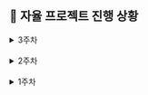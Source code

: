 ## 📆 자율 프로젝트 진행 상황

<details>
  <summary>3주차</summary>

### 🔖 10/29(화)

- [x] 3주차 Jira 스프린트 작성
- [x] 10시 반 코치 님 미팅
- [x] 요구사항 명세서 수정
- [x] 피그마 와이어프레임 구체화
- [x] API 연동 규격서 작성
- [x] 브랜치 전략, 브랜치 네이밍 컨벤션 및 커밋 컨벤션 설정
- [x] 데일리 KPT 회고

  - **Keep (잘해오고 있는 것들)**

    - 필요한 교보재(DJI MINI 3)를 꼭 받아내겠다는 의지를 갖고 끝까지 강력 어필 예정이다.
    - API 연동 규격서를 바탕으로 메인 플로우(경로 설정 및 드론 매칭)를 논의 및 수정해 나가며 백/프 간 같은 흐름을 인지하고 있음을 공유했다.
    - 요구사항 명세서 내 '위험 감지' 부분을 기기 별(모바일/워치/드론)로 역할을 구분하여 재작성했다.
    - 팀원 간 전체 플로우를 시각적으로 이해하기 수월하게 피그마 와이어 프레임을 상황 별로 구분하여 재작업 완료했다.
    - 일관성 있는 프로젝트 관리를 위해 branch 전략, branch 네이밍 컨벤션, commit 컨벤션을 설정했다.

  - **Problem(문제되는 점들)**

    - 모든 팀원이 새로운 도전에 직면해 있다 보니, 예측/판단 하기 어렵고 헤매는 부분이 많다.
    - API 연동 규격서에 작성되지 않은 API 들이 일부 있다.
    - 지라가 본 목적대로 사용되지 못하고 '선 작업, 후 작성' 되고 있다.
    - 프로젝트 아키텍처가 복잡해 고민 중이다 보니, 흐름이나 기능 분배가 완료 되지 않아 간트 차트가 작성되지 않은 상태다.

  - **Try(새롭게 시도해볼 것들)**

    - 꾸준히 소통하고 모르는 건 공유하며 함께 해결해 나갈 것
    - 코틀린 학습과 병행하며 모바일 부분 프로젝트 기반 구축할 것
    - 지라는 무조건 월요일에 작성하자
    - 프로젝트 아키텍처를 1차적으로라도 확정 후, 기능 단위로 구분하여 간트 차트 작성할 것
    - 팀원들은 무좍건 잘 해낼 테니, 내 몫 만큼은 꼭 잘 해내자..

### 🔖 10/28(월)

- [x] 드론 가능 지역, 시간, 신청 방법, 필요 자격 등 서칭
- [x] 프로젝트 주제 확정 (안심 귀가 드론)
- [x] 프로젝트 계획서 작성 및 교보재 신청
- [x] 프로젝트 세부 기획 논의
- [x] 요구사항 명세서 작성
- [x] 피그마 대략적인 와이어프레임 작업
- [x] 데일리 KPT 회고

  - **Keep (잘해오고 있는 것들)**

    - 주말 간 프로젝트 주제 관련 회의를 진행했고, 각자 조사할 부분을 분담한 뒤 월요일 아침 빠르게 취합하여 프로젝트 진행 가능 여부를 판단 및 주제를 확정했다.
    - 확정된 주제(안심 귀가 드론)에 맞춰 새로운 프로젝트 계획서 작성 및 교보재 신청을 완료했다.
    - 팀원들이 다 함께 세부 기획을 논의한 뒤 역할을 나누어 프로젝트 아키텍처, 요구사항 명세서, 기능 명세서, 와이어 프레임 등 문서 작업을 빠르게 진행했다.
    - 안 될 것 같으면서도 뭔가 되는 것도 같은 신묘한 우리 팀..

  - **Problem(문제되는 점들)**

    - 프로젝트 일정 관리가 잘 안 되고 있다.
    - 새롭게 도전하는 부분(드론, 코틀린, 워치 등, ..)들이 많아 구현 가능성, 소요 기간 등 예측이 잘 안 되는 부분들이 있다.
    - 이러이러한 경우에~ 하는 가정 사항이 많다.
    - sketchfab 환불 문제

  - **Try(새롭게 시도해볼 것들)**

    - 지라, 간트 차트 등 잘 작성하면서 일정 관리를 해 나갈 것
    - 역할 배분을 잘 해야 할 것 (드론 / 앱 서버 / 중앙 서버 / AI 서버 / 모바일 / 갤럭시 워치)
    - 구현 가능 여부를 지속적으로 테스트 하면서 진행해야 할 것
    - 기술적으로 혹은 다른 방안으로 가정을 대체 할 수 있을 지 계속 고민할 것
    - sketchfab 돈 줄 때까지 물고 늘어지기

</details>

<br/>

<details>
  <summary>2주차</summary>

### 🔖 10/27(일)

- [x] 드론 주제 회의 - 안심 귀가 (3-6시)
- [x] 2주차 Jira 스프린트 작성

### 🔖 10/25(금)

- [x] PPT 수정 (애니메이션 + 아이폰 제거)
- [x] 자율 프로젝트 중간 발표
- [x] 3시 반 컨설턴트 님 미팅
- [x] 아이디어 회의 - 마인드 맵 작성
- [x] 10시까지 추가 근무.. 드론 주제 회의

### 🔖 10/24(목)

- [x] 요구사항 명세서 기반으로 논의 및 세부 기획 (실내 지도)
- [x] 3시 반 컨설턴트 님 미팅
- [x] 교보재 수령 (claude, sketchfab, leonardo AI)
- [x] 서비스 소개용 어플 mock-up 제작
- [x] 중간 발표용 PPT 제작 (완료)
- [x] 데일리 KPT 회고

  - **Keep (잘해오고 있는 것들)**

    - 컨님 피드백을 받고, 2주가 지난 시점임에도 팀원들과 새로운 주제를 생각해보기로 했다. 주제 선정에 지쳤음에도 다시 시작해보려는 팀원들의 열정과 도전 정신..
    - 기존 실내 지도 기획은 무산되었지만, 내일 중간 발표를 위해 팀원 모두 10시까지 남아 다함께 기존 기획을 마무리했다.
    - (실내 지도 기획) 팀원 다함께 요구 사항 명세서를 두고, 유저 시나리오를 그려보면서 변경된 세부 기획에 대해 논의 및 공유했다.

  - **Problem(문제되는 점들)**

    - 다시 시작된 기획 ㅎ
    - 월요일 전까지 주제를 확정해서 2차 교보재만큼은 주제에 걸맞게 제대로 신청해야 한다.
    - 드론.. 기술적 난관이 예상된다.
    - sketchfab 구독 결제 과정에서 실수가 생겼는데, 팀원들이 모두 함께 해결해야 한다

  - **Try(새롭게 시도해볼 것들)**

    - 주말 내로 주제 확정할 것
    - 교보재 선정 완료 할 것
    - sketchfab 결제 문제 해결
    - 드론 어떻게 해야 할 지.. 최대한 라이브러리를 활용하는 쪽으로 서칭해 볼 것

### 🔖 10/23(수)

- [x] 자율 프로젝트 주제 확정 (실내 지도)
- [x] 중간 발표용 PPT 제작
- [x] 데일리 KPT 회고

  - **Keep (잘해오고 있는 것들)**

    - 실내 지도로 주제를 확정했다.
    - 팀원들 모두가 스스로 무엇을 해야 할 지 파악하여 자연스럽게 분업이 잘 되었다. (기술 구현 방법 / 경쟁 서비스 실태 조사 / 주차 구역 데이터 API 테스트 시도 / PPT 제작 등)
    - 경쟁사(네이버, 카카오, 그로우맵스) 분석을 통해 기존 서비스들의 문제점을 도출해냄으로써 우리 서비스의 필요성과 목표를 명확히 찾을 수 있었다.
    - 다함께 플립을 두고 노션에 정리해가며 프로젝트의 첫 시작점부터 어떻게 풀어가야 할 지 논의하니까 조금 더 무엇을 해야 할 지의 방향성과 어떤 점이 생각보다 문제가 되는 지, 어떤 추가 고민 지점이 있고, 무슨 기능을 추가하게 될 여지가 있는 지 등 파악이 잘 되었다.
    - 필요한 데이터의 확보 가능성 위주로 주제를 확장(내가 주차한 구역 자동 기록 및 길 찾기 연동) 해보려는 시도를 했다. => 사업자 등록 필수 여부로 ㅃㅇ
    - 기술 스택 선정 과정에서 해보고 싶은 기술이 아닌, 우리 프로젝트에의 적합성을 기준으로 고려했다.

  - **Problem(문제되는 점들)**

    - 생각보다 과정 하나 하나 기술이 많이 들어가서, 고민 해야 할 부분이 많은 것 같다.
    - 네이버, 카카오에서도 제대로 못하고 있는 걸 보면 정말 쉽지는 않은 주제인 것 같다.

  - **Try(새롭게 시도해볼 것들)**

    - 앞으로도 지금 처럼만 다같이 함께 고민하고 활발하게 논의하는 과정이 잘 이루어지면 좋을 것 같다.
    - 모든 문제가 기술적 부분이니.. 수많은 고민과 논의가 필요하다..! 해결해내면 ..? 대박 네이버 카카오 뿌시는 거밍
    - 일정 관리가 잘 이루어져야 할 것 같다.

### 🔖 10/22(화)

- [x] 자율 프로젝트 주제 서칭 및 토의
- [x] 4시 컨설턴트 님 미팅 (주제 피드백)
- [x] 데일리 KPT 회고

  - **Keep (잘해오고 있는 것들)**

    - 주제를 찾을 때 어떤 사람들에게 어떠한 니즈가 있고, 어떻게 하면 그것을 충족시켜 줄 수 있을 지, 혹은 문제를 해결해줄 수 있을지를 계속 고민했다.
    - 서비스로써 하나라도 명확하게 가치 있을 만한 프로젝트가 무엇일 지를 고민했다.
    - 팀원들과 아이디어 회의를 할 때, 시간을 정해두고 주기적으로 상황을 공유해 가며 진행했다.

  - **Problem(문제되는 점들)**

    - 일단 없는 주제가 없고.. 해결해주고자 하는 확실한 목표 + 차별점 + 가치 있으면서도 + 실현 가능한 주제 찾기가 너무 어렵다.
    - 명확하게 이거다! 하고 꽂히는 주제가 없다.
    - 시간에 쫓겨 아무 주제나 선정하고 싶지는 않은데 이제는 결정해야만 한다..

  - **Try(새롭게 시도해볼 것들)**

    - 모르겠습니다 .. 기획.. 그거 대체 어떻게 하는 거조..
    - 기술 구현 가능성 위주로 찾아봐야 할 것 같다..

### 🔖 10/21(월)

- [x] 자율 프로젝트 주제 서칭 및 토의
- [x] 4시 컨설턴트 님 미팅 (주제 피드백)

</details>

<br/>

<details>
  <summary>1주차</summary>

### 🔖 10/18(금)

- [x] 필드 트립
  - [x] 코엑스 그린 비즈니스 워크 2024
  - [x] 삼성 갤럭시 플래그십 스토어
- [x] 자율 프로젝트 주제 서칭 및 토의

### 🔖 10/17(목)

- [x] 자율 프로젝트 주제 서칭 및 토의
- [x] 2시 컨설턴트 님 미팅 (주제 피드백)
- [x] 데일리 KPT 회고

  - **Keep (잘해오고 있는 것들)**

    - 주제 선정에 있어 '서비스'를 생각하며 팀원들과 논의중이다.
    - 현재까지는 문서화가 잘 이루어지고 있다.
    - 컨님의 조언을 받은 후 간트 차트 템플릿을 작성했다. 추후 주제가 정해지면 일정 관리를 위해 대략적으로라도 전체 일정을 리스트 업 해 볼 계획이다.

  - **Problem(문제되는 점들)**

    - 프로젝트 주제를 잡기가 어렵다.
    - 주제가 확정되지 않은 상태로 교보재부터 신청하다 보니, 새롭게 논의 중인 주제와 관련해 필요한 교보재가 달라져야 할 것 같아 걱정이다.
    - 그마저도 확정 주제가 아니다.

  - **Try(새롭게 시도해볼 것들)**

    - 주제 선정 무조건 1순위
    - 서비스로서의 가치, 교보재 활용, 로직 및 화면 구현의 적절한 배분을 고려하며 주제를 고민 및 구체화 해봐야겠다.

### 🔖 10/16(수)

- [x] 자율 프로젝트 주제 서칭 및 토의
- [x] 자율 프로젝트 계획서 및 교보재 신청
- [x] 데일리 KPT 회고

  - **Keep (잘해오고 있는 것들)**

    - 팀원들과 빠르게 의논하고 의사결정하여 일단 계획서를 제출했다.
    - 팀원들이 새로운 기술을 도입하는 것에 대해 도전적이다.

  - **Problem(문제되는 점들)**

    - 시간 제약이 있다 보니 주제에 관해 충분한 고려가 부족했다.
    - 교보재도 시간이 촉박하다 보니 다양한 툴들을 비교해보지 못하고 선정했다.

  - **Try(새롭게 시도해볼 것들)**

    - 자료조사는 미리미리..
    - VR, 갤럭시 링, 3D 에셋이 메인 교보재로 선정된 만큼 잘 활용할 수 있는 주제, 프로젝트 방향성을 잘 생각해 봐야겠다.

</details>
